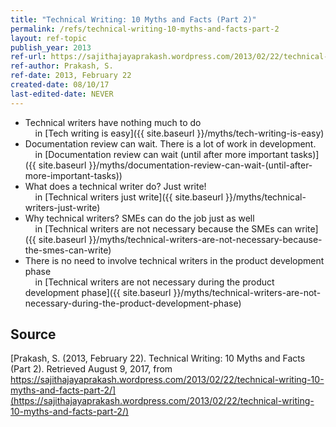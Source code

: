```yaml
---
title: "Technical Writing: 10 Myths and Facts (Part 2)"
permalink: /refs/technical-writing-10-myths-and-facts-part-2
layout: ref-topic
publish_year: 2013
ref-url: https://sajithajayaprakash.wordpress.com/2013/02/22/technical-writing-10-myths-and-facts-part-2/
ref-author: Prakash, S.
ref-date: 2013, February 22
created-date: 08/10/17
last-edited-date: NEVER
---
```


* Technical writers have nothing much to do<br />&nbsp;&nbsp;&nbsp;&nbsp;in [Tech writing is easy]({{ site.baseurl }}/myths/tech-writing-is-easy)
* Documentation review can wait. There is a lot of work in development.<br />&nbsp;&nbsp;&nbsp;&nbsp;in [Documentation review can wait (until after more important tasks)]({{ site.baseurl }}/myths/documentation-review-can-wait-(until-after-more-important-tasks))
* What does a technical writer do? Just write!<br />&nbsp;&nbsp;&nbsp;&nbsp;in [Technical writers just write]({{ site.baseurl }}/myths/technical-writers-just-write)
* Why technical writers? SMEs can do the job just as well<br />&nbsp;&nbsp;&nbsp;&nbsp;in [Technical writers are not necessary because the SMEs can write]({{ site.baseurl }}/myths/technical-writers-are-not-necessary-because-the-smes-can-write)
* There is no need to involve technical writers in the product development phase<br />&nbsp;&nbsp;&nbsp;&nbsp;in [Technical writers are not necessary during the product development phase]({{ site.baseurl }}/myths/technical-writers-are-not-necessary-during-the-product-development-phase)

## Source

[Prakash, S. (2013, February 22). Technical Writing: 10 Myths and Facts (Part 2). Retrieved August 9, 2017, from https://sajithajayaprakash.wordpress.com/2013/02/22/technical-writing-10-myths-and-facts-part-2/](https://sajithajayaprakash.wordpress.com/2013/02/22/technical-writing-10-myths-and-facts-part-2/)
